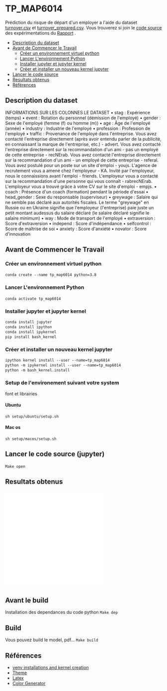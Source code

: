 # TP_MAP6014
Prédiction du risque de départ d'un employer a l'aide du dataset [turnover.csv](./datasets/turnover.csv) et [turnover_prepared.csv](./datasets/turnover_prepared.csv). Vous trouverez si join le [code source](./TP_MAP6009.ipynb) des expérimentations du [Rapport]() .

- [Description du dataset](#description-du-dataset)
- [Avant de Commencer le Travail](#avant-de-commencer-le-travail)
    - [Créer un environnement virtuel python](#creer-un-environnement-virtuel-pythoncreer-)
    - [Lancer L'environnement Python](#lancer-lenvironnement-python)
    - [Installer jupyter et jupyter kernel](#installer-jupyter-et-jupyter-kernel)
    - [Créer et installer un nouveau kernel jupyter](#creer-et-installer-un-nouveau-kernel-jupyter)
- [Lancer le code source](#lancer-le-code-source)
- [Resultats obtenus](#resultats-obtenus)
- [Références](#references)
## Description du dataset
INFORMATIONS SUR LES COLONNES LE DATASET
• stag : Expérience (temps)
• event : Rotation du personnel (démission de l'employé)
• gender : Sexe de l'employé (femme (f) ou homme (m))
• age : Âge de l'employé (année)
• industry : Industrie de l'employé
• profession : Profession de l'employé
• traffic : Provenance de l'employé dans l'entreprise. Vous avez contacté l'entreprise directement
(après avoir entendu parler de la publicité, en connaissant la marque de l'entreprise, etc.) -
advert. Vous avez contacté l'entreprise directement sur la recommandation d'un ami - pas un
employé de cette entreprise - recNErab. Vous avez contacté l'entreprise directement sur la
recommandation d'un ami - un employé de cette entreprise - referal. Vous avez postulé pour un
poste sur un site d'emploi - youjs. L'agence de recrutement vous a amené chez l'employeur -
KA. Invité par l'employeur, nous le connaissions avant l'emploi - friends. L'employeur vous a
contacté sur la recommandation d'une personne qui vous connaît - rabrecNErab. L'employeur
vous a trouvé grâce à votre CV sur le site d'emploi - empjs.
• coach : Présence d'un coach (formation) pendant la période d'essai
• head_gender : Sexe du responsable (superviseur)
• greywage : Salaire qui ne semble pas déclaré aux autorités fiscales. Le terme "greywage" en
Russie ou en Ukraine signifie que l'employeur (l'entreprise) paie juste un petit montant audessus
du salaire déclaré (le salaire déclaré signifie le salaire minimum)
• way : Mode de transport de l'employé
• extraversion : Score d'extraversion
• independ : Score d'indépendance
• selfcontrol : Score de maîtrise de soi
• anxiety : Score d'anxiété
• novator : Score d'innovation
## Avant de Commencer le Travail
### Créer un environnement virtuel python
`conda create --name tp_map6014 python=3.8`
### Lancer L'environnement Python 
`conda activate tp_map6014`
### Installer jupyter et jupyter kernel
```
conda install jupyter
conda install ipython
conda install ipykernel
pip install bash_kernel
```
### Créer et installer un nouveau kernel jupyter 
```
ipython kernel install --user --name=tp_map6014
python -m ipykernel install --user --name=tp_map6014
python -m bash_kernel.install
```
### Setup de l'environement suivant votre system
font et librairies
#### Ubuntu  
`sh setup/ubuntu/setup.sh`
#### Mac os
`sh setup/macos/setup.sh` 
## Lancer le code source (jupyter)
`Make open`
## Resultats obtenus
![courbe roc](./outputs/images/png/roc_curve.png)
## Avant le build
Installation des dependances du code python
`Make dep`
## Build
Vous pouvez build le model, pdf...
`Make build`
## Références
* [venv installations and kernel creation](https://medium.com/@WamiqRaza/how-to-create-virtual-environment-jupyter-kernel-python-6836b50f4bf4)
* [Theme](./theme/AdobeColor-My%20Color%20Theme-3.jpeg)
* [Latex](https://guides.nyu.edu/LaTeX/installation)
* [Color Generator](https://color.adobe.com)